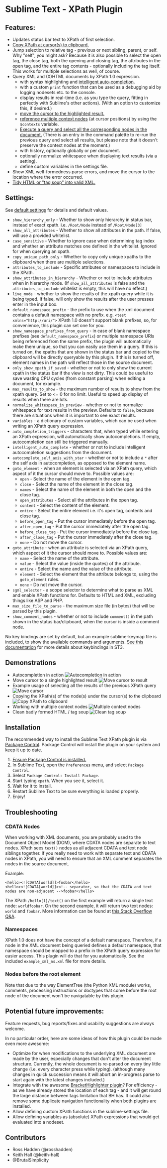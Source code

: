Sublime Text - XPath Plugin
============

## Features:

- Updates status bar text to XPath of first selection.
- [Copy XPath at cursor(s) to clipboard.](#copy_xpath_demo)
- Jump selection to relative tag - previous or next sibling, parent, or self. Why "self", you might ask? Because it is also possible to select the open tag, the close tag, both the opening and closing tag, the attributes in the open tag, and the entire tag contents - optionally including the tag itself.  This works for multiple selections as well, of course.
- Query XML and (X)HTML documents by XPath 1.0 expression.
  - with syntax highlighting and [intelligent auto-completion](#autocomplete_demo).
  - with a custom `print` function that can be used as a debugging aid by logging nodesets etc. to the console.
  - display results in real-time (i.e. as you type the query, fitting in perfectly with Sublime's other actions). (With an option to customize this, if desired.)
  - [move the cursor to the highlighted result.](#cursor_to_highlighted_result_demo)
  - [reference multiple context nodes](#multiple_contexts_demo) (at cursor positions) by using the `$contexts` variable.
  - [Execute a query and select all the corresponding nodes in the document.](#select_all_results_demo) (There is an entry in the command palette to re-run the previous query and select all results, but please note that it doesn't preserve the context nodes at the moment.)
  - with history, optionally globally or per document.
  - optionally normalize whitespace when displaying text results (via a setting).
  - define custom variables in the settings file.
- Show XML well-formedness parse errors, and move the cursor to the location where the error occurred.
- [Tidy HTML or "tag soup" into valid XML.](#clean_tag_soup_demo)

## Settings:

See [default settings](https://github.com/rosshadden/sublime-xpath/blob/master/xpath.sublime-settings) for details and default values.

- `show_hierarchy_only` - Whether to show only hierarchy in status bar, instead of exact xpath. i.e. `/Root/Node` instead of `/Root/Node[3]`
- `show_all_attributes` - Whether to show all attributes in the path.  If false, will use a provided whitelist.
- `case_sensitive` - Whether to ignore case when determining tag index and whether an attribute matches one defined in the whitelist.  Ignored for when querying an xpath.
- `copy_unique_path_only` - Whether to copy only unique xpaths to the clipboard when there are multiple selections.
- `attributes_to_include` - Specific attributes or namespaces to include in the XPath.
- `show_attributes_in_hierarchy` - Whether or not to include attributes when in hierarchy mode. (If `show_all_attributes` is false and the `attributes_to_include` whitelist is empty, this will have no effect.)
- `live_mode` - whether to show the results of the xpath query while it is being typed. If false, will only show the results after the user presses enter in the input box.
- `default_namespace_prefix` - the prefix to use when the xml document contains a default namespace with no prefix. e.g. `<test xmlns="http://uri/">` XPath 1.0 doesn't support blank prefixes, so, for convenience, this plugin can set one for you.
- `show_namespace_prefixes_from_query` - in case of blank namespace prefixes (see `default_namespace_prefix`) or multiple namespace URIs being referenced from the same prefix, the plugin will automatically make them unique, so that you can easily use them in a query.  If this is turned on, the xpaths that are shown in the status bar and copied to the clipboard will be directly queryable by this plugin. If this is turned off, element names in the path will reflect those in the source document.
- `only_show_xpath_if_saved` - whether or not to only show the current xpath in the status bar if the view is not dirty. This could be useful to save wasting CPU cycles (from constant parsing) when editing a document, for example.
- `max_results_to_show` - the maximum number of results to show from the xpath query.  Set to <= 0 for no limit.  Useful to speed up display of results when there are lots.
- `normalize_whitespace_in_preview` - whether or not to normalize whitespace for text results in the preview.  Defaults to `false`, because there are situations when it is important to see exact results.
- `variables` - a dictionary of custom variables, which can be used when writing an XPath query expression.
- `auto_completion_triggers` - characters that, when typed while entering an XPath expression, will automatically show autocompletions. If empty, autocompletion can still be triggered manually.
- `intelligent_auto_complete` - whether or not to include intelligent autocompletion suggestions from the document.
- `autocomplete_self_axis_with_star` - whether or not to include a `*` after the self axis in autocompletion, as opposed to the element name.
- `goto_element` - when an element is selected via an XPath query, which aspect of it the cursor should move to. Possible values are:
  - `open` - Select the name of the element in the open tag.
  - `close` - Select the name of the element in the close tag.
  - `names` - Select the name of the element in both the open and the close tag.
  - `open_attributes` - Select all the attributes in the open tag.
  - `content` - Select the content of the element.
  - `entire` - Select the entire element i.e. it's open tag, contents and close tag.
  - `before_open_tag` - Put the cursor immediately before the open tag.
  - `after_open_tag` - Put the cursor immediately after the open tag.
  - `before_close_tag` - Put the cursor immediately before the close tag.
  - `after_close_tag` - Put the cursor immediately after the close tag.
  - `none` - Do not move the cursor.
- `goto_attribute` - when an attribute is selected via an XPath query, which aspect of it the cursor should move to. Possible values are:
  - `name` - Select the name of the attribute.
  - `value` - Select the value (inside the quotes) of the attribute.
  - `entire` - Select the name and the value of the attribute.
  - `element` - Select the element that the attribute belongs to, using the `goto_element` rules.
  - `none` - Do not move the cursor.
- `sgml_selector` - a scope selector to determine what to parse as XML and enable XPath functions for. Defaults to HTML and XML, excluding things like ASP and PHP.
- `max_size_file_to_parse` - the maximum size file (in bytes) that will be parsed by this plugin.
- `show_comment_nodes` - whether or not to include `comment()` in the path shown in the status bar/clipboard, when the cursor is inside a comment node.

No key bindings are set by default, but an example sublime-keymap file is included, to show the available commands and arguments. [See this documentation](http://docs.sublimetext.info/en/latest/customization/key_bindings.html) for more details about keybindings in ST3.

<a name="demos"></a>
## Demonstrations

- <a name="autocomplete_demo"></a>Autocompletion in action
  ![Autocompletion in action](https://cloud.githubusercontent.com/assets/11882719/12841929/245cdbd4-cbf8-11e5-8da0-26119e5213ab.gif "A demonstration of the Sublime XPath plugin, with it's intelligent auto completion")
- <a name="cursor_to_highlighted_result_demo"></a>Move cursor to a single highlighted result
  ![Move cursor to result](https://cloud.githubusercontent.com/assets/11882719/13141364/9d22053e-d63f-11e5-853a-3d2089e81664.gif "A demonstration of the Sublime XPath plugin, moving the cursor to the highlighted result")
- <a name="select_all_results_demo"></a>Example usage of selecting all the results of the previous XPath query
  ![Move cursor](https://cloud.githubusercontent.com/assets/11882719/13170898/4c3f511c-d6f8-11e5-98bd-9eeac5f71b13.gif "A demonstration of the Sublime XPath plugin, with it's cursor movement/selection helpers")
- <a name="copy_xpath_demo"></a>Copying the XPath(s) of the node(s) under the cursor(s) to the clipboard
  ![Copy XPath to clipboard](https://cloud.githubusercontent.com/assets/11882719/13170773/2dee3008-d6f7-11e5-9b93-b1c5da70cd5b.gif "A demonstration of the Sublime XPath plugin, copying the XPaths at the cursors to the clipboard")
- <a name="multiple_contexts_demo"></a>Working with multiple context nodes
  ![Multiple context nodes](https://cloud.githubusercontent.com/assets/11882719/13171045/3053e99e-d6f9-11e5-8f58-2a8cb2d7e131.gif "A demonstration of the Sublime XPath plugin, working with multiple context nodes")
- <a name="clean_tag_soup_demo"></a>Clean badly formed HTML / tag soup
  ![Clean tag soup](https://cloud.githubusercontent.com/assets/11882719/13172607/a4e74172-d701-11e5-9ff2-0aa7b9f56799.gif "A demonstration of the Sublime XPath plugin, cleaning bad HTML tag soup so that it can be queried")

## Installation

The recommended way to install the Sublime Text XPath plugin is via [Package Control](https://packagecontrol.io/packages/xpath). Package Control will install the plugin on your system and keep it up to date.

1. [Ensure Package Control is installed.](https://packagecontrol.io/installation)
1. In Sublime Text, open the `Preferences` menu, and select `Package Control`.
1. Select `Package Control: Install Package`.
1. Start typing `xpath`. When you see it, select it.
1. Wait for it to install.
1. Restart Sublime Text to be sure everything is loaded properly.
1. Enjoy!

## Troubleshooting

### CDATA Nodes

When working with XML documents, you are probably used to the Document Object Model (DOM), where CDATA nodes are separate to text nodes.  XPath sees `text()` nodes as all adjacent CDATA and text node siblings together.
If you really need to work with separate text and CDATA nodes in XPath, you will need to ensure that an XML comment separates the nodes in the source document.

Example:

    <hello><![CDATA[world]]>foobar</hello>
    <hello><![CDATA[world]]><!-- separator, so that the CDATA and text nodes are non-adjacent -->foobar</hello>

The XPath `/hello[1]/text()` on the first example will return a single text node: `worldfoobar`.  On the second example, it will return two text nodes: `world` and `foobar`.
More information can be found at [this Stack Overflow Q&A](http://stackoverflow.com/questions/36493024/why-does-xpath-not-find-adjacent-text-and-cdata-nodes).

### Namespaces

XPath 1.0 does not have the concept of a default namespace.  Therefore, if a node in the XML document being queried defines a default namespace, that namespace should be mapped to a prefix in the XPath query expression for easier access.  This plugin will do that for you automatically.
See the included `example_xml_ns.xml` file for more details.

### Nodes before the root element

Note that due to the way ElementTree (the Python XML module) works, comments, processing instructions or doctypes that come before the root node of the document won't be navigatable by this plugin.

## Potential future improvements:

Feature requests, bug reports/fixes and usability suggestions are always welcome.

In no particular order, here are some ideas of how this plugin could be made even more awesome:

- Optimize for when modifications to the underlying XML document are made by the user, especially changes that don't alter the document structure. Currently, the whole document is re-parsed on every tiny little change (i.e. every character press while typing). (although many changes in quick succession means it will abort an in-progress parse to start again with the latest changes included.)
- Integrate with the awesome [BracketHighlighter plugin](https://packagecontrol.io/packages/BracketHighlighter)? For efficiency - as we have already stored the location of each tag - and it will get round the large distance between tags limitation that BH has.  It could also remove some duplicate navigation functionality when both plugins are installed.
- Allow defining custom XPath functions in the sublime-settings file.
- Allow defining variables as (absolute) XPath expressions that would get evaluated into a nodeset.

## Contributors

- Ross Hadden (@rosshadden)
- Keith Hall (@keith-hall)
- @BrutalSimplicity
